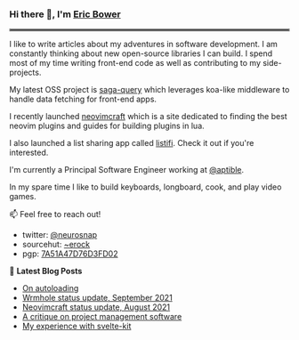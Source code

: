 ### Hi there 👋, I'm [Eric Bower](https://erock.io)

<hr style="border:2px solid gray"> </hr>

I like to write articles about my adventures in software development.  I am
constantly thinking about new open-source libraries I can build. I spend most
of my time writing front-end code as well as contributing to my side-projects.

My latest OSS project is [saga-query](https://github.com/neurosnap/saga-query)
which leverages koa-like middleware to handle data fetching for front-end apps.

I recently launched [neovimcraft](https://neovimcraft.com) which is a site
dedicated to finding the best neovim plugins and guides for building plugins in
lua.

I also launched a list sharing app called [listifi](https://listifi.app).
Check it out if you're interested.

I'm currently a Principal Software Engineer working at
[@aptible](https://aptible.com).

In my spare time I like to build keyboards, longboard, cook, and play video
games.

📫 Feel free to reach out!

- twitter: [@neurosnap](https://twitter.com/neurosnap)
- sourcehut: [~erock](https://git.sr.ht/~erock)
- pgp: [7A51A47D76D3FD02](https://erock.io/publickey.txt)

📕 **Latest Blog Posts**

<!-- BLOG-POST-LIST:START -->
- [On autoloading](https://erock.io/2021/11/01/on-autoloading.html)
- [Wrmhole status update, September 2021](https://erock.io/2021/09/26/wrmhole-status-update-sep-2021.html)
- [Neovimcraft status update, August 2021](https://erock.io/2021/08/31/neovimcraft-status-update-august-2021.html)
- [A critique on project management software](https://erock.io/2021/08/27/a-critique-on-project-management-software.html)
- [My experience with svelte-kit](https://erock.io/2021/07/18/my-experience-with-svelte-kit.html)
<!-- BLOG-POST-LIST:END -->
